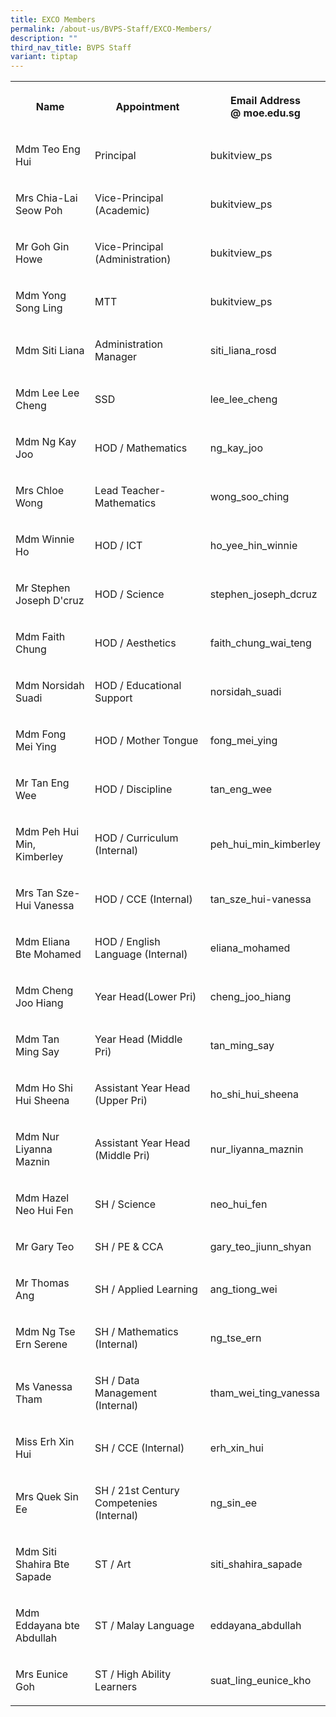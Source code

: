 ```yaml
---
title: EXCO Members
permalink: /about-us/BVPS-Staff/EXCO-Members/
description: ""
third_nav_title: BVPS Staff
variant: tiptap
---
```

<table><tbody><tr><th rowspan="1" colspan="1"><p>Name</p></th><th rowspan="1" colspan="1"><p>Appointment</p></th><th rowspan="1" colspan="1"><p>Email Address<br>@ moe.edu.sg</p></th></tr><tr><td rowspan="1" colspan="1"><p>Mdm Teo Eng Hui <br></p></td><td rowspan="1" colspan="1"><p>Principal</p></td><td rowspan="1" colspan="1"><p>bukitview_ps</p></td></tr><tr><td rowspan="1" colspan="1"><p>Mrs Chia-Lai Seow Poh</p></td><td rowspan="1" colspan="1"><p>Vice-Principal (Academic)</p></td><td rowspan="1" colspan="1"><p>bukitview_ps</p></td></tr><tr><td rowspan="1" colspan="1"><p>Mr Goh Gin Howe</p></td><td rowspan="1" colspan="1"><p>Vice-Principal (Administration)</p></td><td rowspan="1" colspan="1"><p>bukitview_ps</p></td></tr><tr><td rowspan="1" colspan="1"><p>Mdm Yong Song Ling</p></td><td rowspan="1" colspan="1"><p>MTT</p></td><td rowspan="1" colspan="1"><p>bukitview_ps</p></td></tr><tr><td rowspan="1" colspan="1"><p>Mdm Siti Liana</p></td><td rowspan="1" colspan="1"><p>Administration Manager</p></td><td rowspan="1" colspan="1"><p>siti_liana_rosd<br></p></td></tr><tr><td rowspan="1" colspan="1"><p>Mdm Lee Lee Cheng</p></td><td rowspan="1" colspan="1"><p>SSD</p></td><td rowspan="1" colspan="1"><p>lee_lee_cheng</p></td></tr><tr><td rowspan="1" colspan="1"><p>Mdm Ng Kay Joo</p></td><td rowspan="1" colspan="1"><p>HOD / Mathematics</p></td><td rowspan="1" colspan="1"><p>ng_kay_joo</p></td></tr><tr><td rowspan="1" colspan="1"><p>Mrs Chloe Wong</p></td><td rowspan="1" colspan="1"><p>Lead Teacher- Mathematics</p></td><td rowspan="1" colspan="1"><p>wong_soo_ching</p></td></tr><tr><td rowspan="1" colspan="1"><p>Mdm Winnie Ho <br></p></td><td rowspan="1" colspan="1"><p>HOD / ICT</p></td><td rowspan="1" colspan="1"><p>ho_yee_hin_winnie</p></td></tr><tr><td rowspan="1" colspan="1"><p>Mr Stephen Joseph D'cruz</p></td><td rowspan="1" colspan="1"><p>HOD / Science</p></td><td rowspan="1" colspan="1"><p>stephen_joseph_dcruz<br></p></td></tr><tr><td rowspan="1" colspan="1"><p>Mdm Faith Chung</p></td><td rowspan="1" colspan="1"><p>HOD / Aesthetics</p></td><td rowspan="1" colspan="1"><p>faith_chung_wai_teng</p></td></tr><tr><td rowspan="1" colspan="1"><p>Mdm Norsidah Suadi <br></p></td><td rowspan="1" colspan="1"><p>HOD / Educational Support</p></td><td rowspan="1" colspan="1"><p>norsidah_suadi<br></p></td></tr><tr><td rowspan="1" colspan="1"><p>Mdm Fong Mei Ying</p></td><td rowspan="1" colspan="1"><p>HOD / Mother Tongue</p></td><td rowspan="1" colspan="1"><p>fong_mei_ying</p></td></tr><tr><td rowspan="1" colspan="1"><p>Mr Tan Eng Wee</p></td><td rowspan="1" colspan="1"><p>HOD / Discipline</p></td><td rowspan="1" colspan="1"><p>tan_eng_wee</p></td></tr><tr><td rowspan="1" colspan="1"><p>Mdm Peh Hui Min, Kimberley</p></td><td rowspan="1" colspan="1"><p>HOD / Curriculum (Internal)</p></td><td rowspan="1" colspan="1"><p>peh_hui_min_kimberley</p></td></tr><tr><td rowspan="1" colspan="1"><p>Mrs Tan Sze-Hui Vanessa</p></td><td rowspan="1" colspan="1"><p>HOD / CCE (Internal)</p></td><td rowspan="1" colspan="1"><p>tan_sze_hui-vanessa</p></td></tr><tr><td rowspan="1" colspan="1"><p>Mdm Eliana Bte Mohamed</p></td><td rowspan="1" colspan="1"><p>HOD / English Language (Internal)</p></td><td rowspan="1" colspan="1"><p>eliana_mohamed</p></td></tr><tr><td rowspan="1" colspan="1"><p>Mdm Cheng Joo Hiang</p></td><td rowspan="1" colspan="1"><p>Year Head(Lower Pri)</p></td><td rowspan="1" colspan="1"><p>cheng_joo_hiang</p></td></tr><tr><td rowspan="1" colspan="1"><p>Mdm Tan Ming Say</p></td><td rowspan="1" colspan="1"><p>Year Head (Middle Pri)<br></p></td><td rowspan="1" colspan="1"><p>tan_ming_say</p></td></tr><tr><td rowspan="1" colspan="1"><p>Mdm Ho Shi Hui Sheena</p></td><td rowspan="1" colspan="1"><p>Assistant Year Head (Upper Pri)</p></td><td rowspan="1" colspan="1"><p>ho_shi_hui_sheena</p></td></tr><tr><td rowspan="1" colspan="1"><p>Mdm Nur Liyanna Maznin</p></td><td rowspan="1" colspan="1"><p>Assistant Year Head (Middle Pri)</p></td><td rowspan="1" colspan="1"><p>nur_liyanna_maznin</p></td></tr><tr><td rowspan="1" colspan="1"><p>Mdm Hazel Neo Hui Fen</p></td><td rowspan="1" colspan="1"><p>SH / Science</p></td><td rowspan="1" colspan="1"><p>neo_hui_fen</p></td></tr><tr><td rowspan="1" colspan="1"><p>Mr Gary Teo<br></p></td><td rowspan="1" colspan="1"><p>SH / PE &amp; CCA<br></p></td><td rowspan="1" colspan="1"><p>gary_teo_jiunn_shyan</p></td></tr><tr><td rowspan="1" colspan="1"><p>Mr Thomas Ang</p></td><td rowspan="1" colspan="1"><p>SH / Applied Learning</p></td><td rowspan="1" colspan="1"><p>ang_tiong_wei</p></td></tr><tr><td rowspan="1" colspan="1"><p>Mdm Ng Tse Ern Serene</p></td><td rowspan="1" colspan="1"><p>SH / Mathematics (Internal)</p></td><td rowspan="1" colspan="1"><p>ng_tse_ern</p></td></tr><tr><td rowspan="1" colspan="1"><p>Ms Vanessa Tham</p></td><td rowspan="1" colspan="1"><p>SH / Data Management (Internal)</p></td><td rowspan="1" colspan="1"><p>tham_wei_ting_vanessa</p></td></tr><tr><td rowspan="1" colspan="1"><p>Miss Erh Xin Hui</p></td><td rowspan="1" colspan="1"><p>SH / CCE (Internal)</p></td><td rowspan="1" colspan="1"><p>erh_xin_hui</p></td></tr><tr><td rowspan="1" colspan="1"><p>Mrs Quek Sin Ee</p></td><td rowspan="1" colspan="1"><p>SH / 21st Century Competenies (Internal)</p></td><td rowspan="1" colspan="1"><p>ng_sin_ee</p></td></tr><tr><td rowspan="1" colspan="1"><p>Mdm Siti Shahira Bte Sapade</p></td><td rowspan="1" colspan="1"><p>ST / Art</p></td><td rowspan="1" colspan="1"><p>siti_shahira_sapade</p></td></tr><tr><td rowspan="1" colspan="1"><p>Mdm Eddayana bte Abdullah</p></td><td rowspan="1" colspan="1"><p>ST / Malay Language</p></td><td rowspan="1" colspan="1"><p>eddayana_abdullah</p></td></tr><tr><td rowspan="1" colspan="1"><p>Mrs Eunice Goh</p></td><td rowspan="1" colspan="1"><p>ST / High Ability Learners</p></td><td rowspan="1" colspan="1"><p>suat_ling_eunice_kho</p></td></tr></tbody></table><p></p>